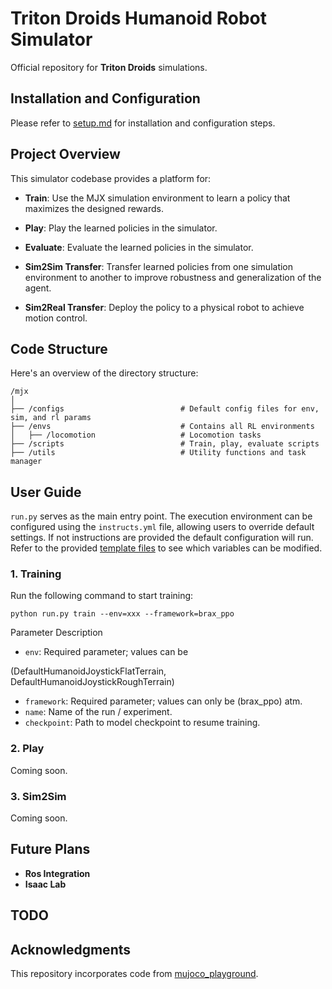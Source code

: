 # Triton Droids Humanoid Robot Simulator
Official repository for **Triton Droids** simulations.

## Installation and Configuration
Please refer to [setup.md](doc\setup.md) for installation and configuration steps.

## Project Overview
This simulator codebase provides a platform for:
- **Train**: Use the MJX simulation environment to learn a policy that maximizes the designed rewards. 

- **Play**: Play the learned policies in the simulator.

- **Evaluate**: Evaluate the learned policies in the simulator.

- **Sim2Sim Transfer**: Transfer learned policies from one simulation environment to another to improve robustness and generalization of the agent.
- **Sim2Real Transfer**: Deploy the policy to a physical robot to achieve motion control. 


## Code Structure
Here's an overview of the directory structure:

```
/mjx
│
├── /configs                          # Default config files for env, sim, and rl params
├── /envs                             # Contains all RL environments
│   ├── /locomotion                   # Locomotion tasks
├── /scripts                          # Train, play, evaluate scripts
├── /utils                            # Utility functions and task manager
```

## User Guide
`run.py` serves as the main entry point. The execution environment can be configured using the `instructs.yml` file, allowing users to override default settings. If not instructions are provided the default configuration will run. Refer to the provided [template files](doc\templates) to see which variables can be modified.


### 1. Training
Run the following command to start training:


```
python run.py train --env=xxx --framework=brax_ppo 
```

Parameter Description
- `env`: Required parameter; values can be 

(DefaultHumanoidJoystickFlatTerrain,
DefaultHumanoidJoystickRoughTerrain) 

- `framework`: Required parameter; values can only be (brax_ppo) atm.
- `name`: Name of the run / experiment.
- `checkpoint`: Path to model checkpoint to resume training.

### 2. Play
Coming soon.

### 3. Sim2Sim
Coming soon.


## Future Plans
- **Ros Integration**
- **Isaac Lab**

## TODO


## Acknowledgments
This repository incorporates code from [mujoco_playground](https://github.com/google-deepmind/mujoco_playground).


